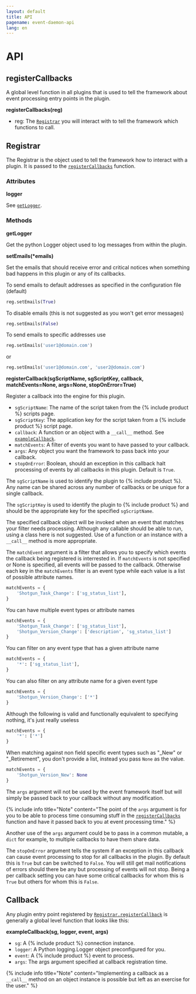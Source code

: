 ```yaml
---
layout: default
title: API
pagename: event-daemon-api
lang: en
---
```


# API

<a id="registerCallbacks"></a>

## registerCallbacks

A global level function in all plugins that is used to tell the framework about event processing entry points in the plugin.

**registerCallbacks(reg)**

- reg: The [`Registrar`](#Registrar) you will interact with to tell the framework which functions to call.

<a id="Registrar"></a>

## Registrar

The Registrar is the object used to tell the framework how to interact with a plugin. It is passed to the [`registerCallbacks`](#registerCallbacks) function.

### Attributes

<a id="logger"></a>
**logger**

See [`getLogger`](#getLogger).

### Methods

<a id="getLogger"></a>
**getLogger**

Get the python Logger object used to log messages from within the plugin.

**setEmails(\*emails)**

Set the emails that should receive error and critical notices when something bad happens in this plugin or any of its callbacks.

To send emails to default addresses as specified in the configuration file (default)

```python
reg.setEmails(True)
```

To disable emails (this is not suggested as you won't get error messages)

```python
reg.setEmails(False)
```

To send emails to specific addresses use

```python
reg.setEmails('user1@domain.com')
```

or

```python
reg.setEmails('user1@domain.com', 'user2@domain.com')
```

<a id="registerCallback"></a>
**registerCallback(sgScriptName, sgScriptKey, callback, matchEvents=None, args=None, stopOnError=True)**

Register a callback into the engine for this plugin.

- `sgScriptName`: The name of the script taken from the {% include product %} scripts page.
- `sgScriptKey`: The application key for the script taken from a {% include product %} script page.
- `callback`: A function or an object with a `__call__` method. See [`exampleCallback`](#exampleCallback).
- `matchEvents`: A filter of events you want to have passed to your callback.
- `args`: Any object you want the framework to pass back into your callback.
- `stopOnError`: Boolean, should an exception in this callback halt processing of events by all callbacks in this plugin. Default is `True`.

The `sgScriptName` is used to identify the plugin to {% include product %}. Any name can be shared across any number of callbacks or be unique for a single callback.

The `sgScriptKey` is used to identify the plugin to {% include product %} and should be the appropriate key for the specified `sgScriptName`.

The specified callback object will be invoked when an event that matches your filter needs processing. Although any callable should be able to run, using a class here is not suggested. Use of a function or an instance with a `__call__` method is more appropriate.

The `matchEvent` argument is a filter that allows you to specify which events the callback being registered is interrested in. If `matchEvents` is not specified or None is specified, all events will be passed to the callback. Otherwise each key in the `matchEvents` filter is an event type while each value is a list of possible attribute names.

```python
matchEvents = {
    'Shotgun_Task_Change': ['sg_status_list'],
}
```

You can have multiple event types or attribute names

```python
matchEvents = {
    'Shotgun_Task_Change': ['sg_status_list'],
    'Shotgun_Version_Change': ['description', 'sg_status_list']
}
```

You can filter on any event type that has a given attribute name

```python
matchEvents = {
    '*': ['sg_status_list'],
}
```

You can also filter on any attribute name for a given event type

```python
matchEvents = {
    'Shotgun_Version_Change': ['*']
}
```

Although the following is valid and functionally equivalent to specifying nothing, it's just really useless

```python
matchEvents = {
    '*': ['*']
}
```

When matching against non field specific event types such as "\_New" or "\_Retirement", you don't provide a list, instead you pass `None` as the value.

```python
matchEvents = {
    'Shotgun_Version_New': None
}
```

The `args` argument will not be used by the event framework itself but will simply be passed back to your callback without any modification.

{% include info title="Note" content="The point of the `args` argument is for you to be able to process time consuming stuff in the [`registerCallbacks`](#registerCallbacks) function and have it passed back to you at event processing time." %}

Another use of the `args` argument could be to pass in a common mutable, a `dict` for example, to multiple callbacks to have them share data.

The `stopOnError` argument tells the system if an exception in this callback can cause event processing to stop for all callbacks in the plugin. By default this is `True` but can be switched to `False`. You will still get mail notifications of errors should there be any but processing of events will not stop. Being a per callback setting you can have some critical callbacks for whom this is `True` but others for whom this is `False`.

<a id="Callback"></a>

## Callback

Any plugin entry point registered by [`Registrar.registerCallback`](#registerCallback) is generally a global level function that looks like this:

<a id="exampleCallback"></a>
**exampleCallback(sg, logger, event, args)**

- `sg`: A {% include product %} connection instance.
- `logger`: A Python logging.Logger object preconfigured for you.
- `event`: A {% include product %} event to process.
- `args`: The args argument specified at callback registration time.

{% include info title="Note" content="Implementing a callback as a `__call__` method on an object instance is possible but left as an exercise for the user." %}
